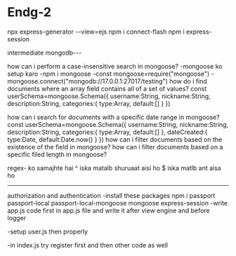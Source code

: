 # Endg-2
npx express-generator --view=ejs
npm i connect-flash
npm i express-session

intermediate mongodb---

how can i perform a case-insensitive search in mongoose?
-mongoose ko setup karo
-npm i mongoose
-const mongoose=require("mongoose")
-mongoose.connect("mongodb://17.0.0.1:27017/testing")
how do i find documents where an array field contains all of a set of values?
const userSchema=mongoose.Schema({
  username:String,
  nickname:String,
  description:String,
  categories:{
    type:Array,
    default:[]
  }
})

how can i search for documents with a specific date range in mongoose?
const userSchema=mongoose.Schema({
  username:String,
  nickname:String,
  description:String,
  categories:{
    type:Array,
    default:[]
  },
  dateCreated:{
    type:Date,
    default:Date.now()
  }
})
how can i filter documents based on the existence of the field in mongoose?
how can i filter documents based on a specific filed length in mongoose?



regex- ko samajhte hai
^ iska matalb shuruaat aisi ho
$ iska matlb ant aisa ho

_________________________________________________________________________________________________________________________________________________________________________________

authorization and authentication
-install these packages
  npm i passport passport-local passport-local-mongoose mongoose express-session
-write app.js code first in app.js file and write it after view engine and before logger

-setup user.js then properly

-in index.js try register first and then other code as well
